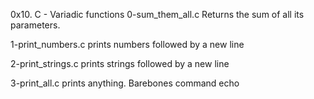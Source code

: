 0x10. C - Variadic functions
0-sum_them_all.c Returns the sum of all its parameters.

1-print_numbers.c prints numbers followed by a new line

2-print_strings.c prints strings followed by a new line

3-print_all.c prints anything. Barebones command echo

